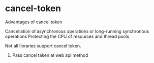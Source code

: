 # cancel-token

Advantages of cancel token

Cancellation of asynchronous operations or long-running synchronous operations
Protecting the CPU of resources and thread pools

Not all libraries support cancel token.

1. Pass cancel taken at web api method
